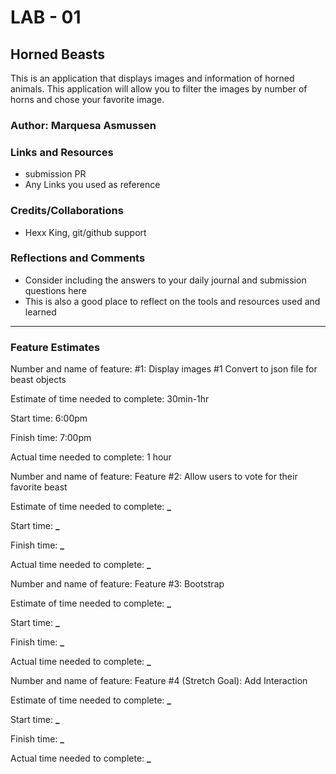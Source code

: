 # LAB - 01

## Horned Beasts

This is an application that displays images and information of horned animals. This application will allow you to filter the images by number of horns and chose your favorite image.

### Author: Marquesa Asmussen

### Links and Resources

- submission PR
- Any Links you used as reference

### Credits/Collaborations

- Hexx King, git/github support

### Reflections and Comments

- Consider including the answers to your daily journal and submission questions here
- This is also a good place to reflect on the tools and resources used and learned

---

### Feature Estimates

Number and name of feature: #1: Display images #1 Convert to json file for beast objects

Estimate of time needed to complete: 30min-1hr

Start time: 6:00pm

Finish time: 7:00pm

Actual time needed to complete: 1 hour

<!-- ------------------------------------------------------- -->

Number and name of feature: Feature #2: Allow users to vote for their favorite beast

Estimate of time needed to complete: **\_**

Start time: **\_**

Finish time: **\_**

Actual time needed to complete: **\_**

<!-- ------------------------------------------------------- -->

Number and name of feature: Feature #3: Bootstrap

Estimate of time needed to complete: **\_**

Start time: **\_**

Finish time: **\_**

Actual time needed to complete: **\_**

<!-- ------------------------------------------------------- -->

Number and name of feature: Feature #4 (Stretch Goal): Add Interaction

Estimate of time needed to complete: **\_**

Start time: **\_**

Finish time: **\_**

Actual time needed to complete: **\_**
